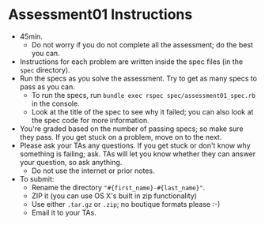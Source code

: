 # Assessment01 Instructions

* 45min.
    * Do not worry if you do not complete all the assessment; do the
      best you can.
* Instructions for each problem are written inside the spec files (in
  the `spec` directory).
* Run the specs as you solve the assessment. Try to get as many specs
  to pass as you can.
    * To run the specs, run
      `bundle exec rspec spec/assessment01_spec.rb` in the console.
    * Look at the title of the spec to see why it failed; you can also
      look at the spec code for more information.
* You're graded based on the number of passing specs; so make sure
  they pass. If you get stuck on a problem, move on to the next.
* Please ask your TAs any questions. If you get stuck or don't know
  why something is failing; ask. TAs will let you know whether they
  can answer your question, so ask anything.
    * Do not use the internet or prior notes.
* To submit:
    * Rename the directory `"#{first_name}-#{last_name}"`.
    * ZIP it (you can use OS X's built in zip functionality)
    * Use either `.tar.gz` or `.zip`; no boutique formats please :-)
    * Email it to your TAs.
